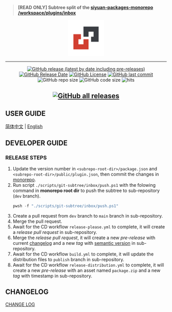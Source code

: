 > **[READ ONLY] Subtree split of the [siyuan-packages-monorepo](https://github.com/Zuoqiu-Yingyi/siyuan-packages-monorepo) [/workspace/plugins/inbox](https://github.com/Zuoqiu-Yingyi/siyuan-packages-monorepo/tree/main/workspace/plugins/inbox)**

<div align="center">
<img alt="icon" src="./public/icon.png" style="width: 8em; height: 8em;">

---
[![GitHub release (latest by date including pre-releases)](https://img.shields.io/github/v/release/Zuoqiu-Yingyi/siyuan-plugin-inbox?include_prereleases&style=flat-square)](https://github.com/Zuoqiu-Yingyi/siyuan-plugin-inbox/releases/latest)
[![GitHub Release Date](https://img.shields.io/github/release-date/Zuoqiu-Yingyi/siyuan-plugin-inbox?style=flat-square)](https://github.com/Zuoqiu-Yingyi/siyuan-plugin-inbox/releases/latest)
[![GitHub License](https://img.shields.io/github/license/Zuoqiu-Yingyi/siyuan-plugin-inbox?style=flat-square)](https://github.com/Zuoqiu-Yingyi/siyuan-plugin-inbox/blob/main/LICENSE)
[![GitHub last commit](https://img.shields.io/github/last-commit/Zuoqiu-Yingyi/siyuan-plugin-inbox?style=flat-square)](https://github.com/Zuoqiu-Yingyi/siyuan-plugin-inbox/commits/main)
![GitHub repo size](https://img.shields.io/github/repo-size/Zuoqiu-Yingyi/siyuan-plugin-inbox?style=flat-square)
![GitHub code size](https://img.shields.io/github/languages/code-size/Zuoqiu-Yingyi/siyuan-plugin-inbox.svg?style=flat-square)
![hits](https://hits.b3log.org/Zuoqiu-Yingyi/siyuan-plugin-inbox.svg)
<!-- ![jsDelivr hits (GitHub)](https://img.shields.io/jsdelivr/gh/hy/Zuoqiu-Yingyi/siyuan-packages-inbox?style=flat-square) -->
[![GitHub all releases](https://img.shields.io/github/downloads/Zuoqiu-Yingyi/siyuan-plugin-inbox/total?style=flat-square)](https://github.com/Zuoqiu-Yingyi/siyuan-plugin-inbox/releases)
---

</div>

## USER GUIDE

[简体中文](./public/README_zh_CN.md) \| [English](./public/README.md)

## DEVELOPER GUIDE

### RELEASE STEPS

1. Update the version number in `<subrepo-root-dir>/package.json` and `<subrepo-root-dir>/public/plugin.json`, then commit the changes in [monorepo](https://github.com/Zuoqiu-Yingyi/siyuan-packages-monorepo).
2. Run script `./scripts/git-subtree/inbox/push.ps1` with the folowing command in **monorepo root dir** to push the subtree to sub-repository (`dev` branch).
   ```powershell
   pwsh -f "./scripts/git-subtree/inbox/push.ps1"
   ```
3. Create a pull request from `dev` branch to `main` branch in sub-repository.
4. Merge the pull request.
5. Await for the CD workflow `release-please.yml` to complete, it will create a _release pull request_ in sub-repository.
6. Merge the _release pull request_, it will create a new _pre-release_ with current [changelog](./CHANGELOG.md) and a new _tag_ with [semantic version](https://semver.org/) in sub-repository.
7. Await for the CD workflow `build.yml` to complete, it will update the distribution files to `publish` branch in sub-repository.
8. Await for the CD workflow `release-distribution.yml` to complete, it will create a new _pre-release_ with an asset named `package.zip` and a new _tag_ with timestamp in sub-repository.

## CHANGELOG

[CHANGE LOG](./CHANGELOG.md)

